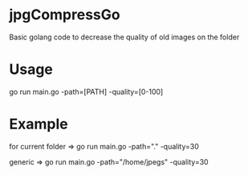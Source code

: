# jpgCompressGo
Basic golang code to decrease the quality of old images on the folder

# Usage
go run main.go -path=[PATH] -quality=[0-100]

# Example
<p>for current folder => go run main.go -path="." -quality=30</p>
<p>generic => go run main.go -path="/home/jpegs" -quality=30</p>
